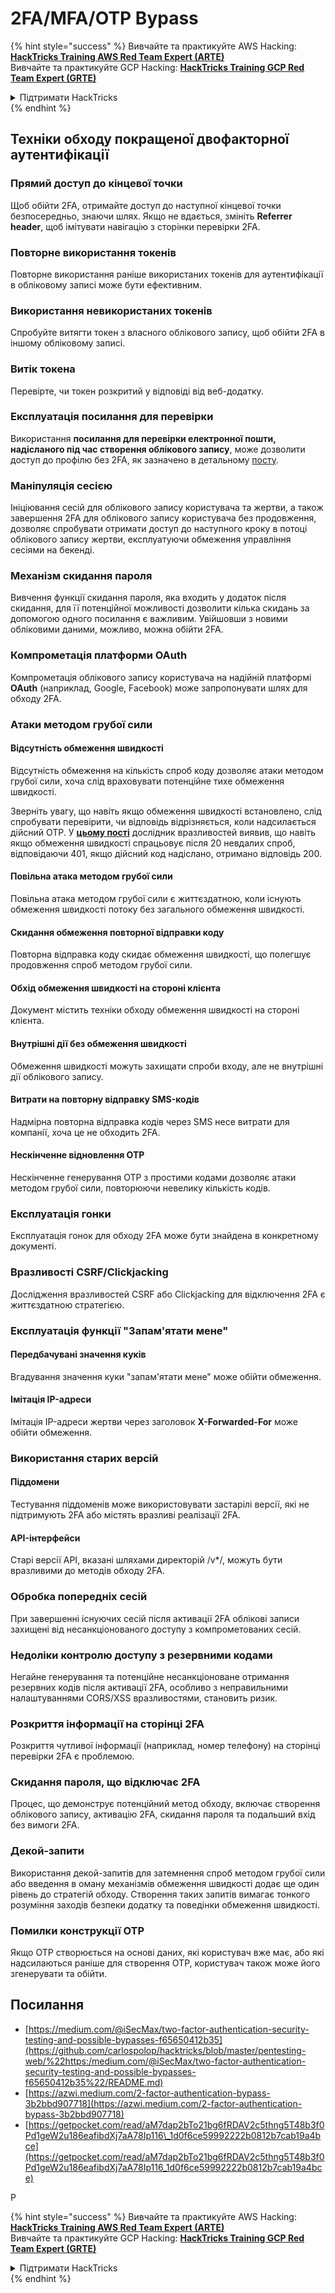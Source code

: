 # 2FA/MFA/OTP Bypass

{% hint style="success" %}
Вивчайте та практикуйте AWS Hacking:<img src="../.gitbook/assets/arte.png" alt="" data-size="line">[**HackTricks Training AWS Red Team Expert (ARTE)**](https://training.hacktricks.xyz/courses/arte)<img src="../.gitbook/assets/arte.png" alt="" data-size="line">\
Вивчайте та практикуйте GCP Hacking: <img src="../.gitbook/assets/grte.png" alt="" data-size="line">[**HackTricks Training GCP Red Team Expert (GRTE)**<img src="../.gitbook/assets/grte.png" alt="" data-size="line">](https://training.hacktricks.xyz/courses/grte)

<details>

<summary>Підтримати HackTricks</summary>

* Перевірте [**плани підписки**](https://github.com/sponsors/carlospolop)!
* **Приєднуйтесь до** 💬 [**групи Discord**](https://discord.gg/hRep4RUj7f) або [**групи Telegram**](https://t.me/peass) або **слідкуйте** за нами в **Twitter** 🐦 [**@hacktricks\_live**](https://twitter.com/hacktricks_live)**.**
* **Діліться хакерськими трюками, надсилаючи PR до** [**HackTricks**](https://github.com/carlospolop/hacktricks) та [**HackTricks Cloud**](https://github.com/carlospolop/hacktricks-cloud) репозиторіїв на GitHub.

</details>
{% endhint %}

## **Техніки обходу покращеної двофакторної аутентифікації**

### **Прямий доступ до кінцевої точки**

Щоб обійти 2FA, отримайте доступ до наступної кінцевої точки безпосередньо, знаючи шлях. Якщо не вдається, змініть **Referrer header**, щоб імітувати навігацію з сторінки перевірки 2FA.

### **Повторне використання токенів**

Повторне використання раніше використаних токенів для аутентифікації в обліковому записі може бути ефективним.

### **Використання невикористаних токенів**

Спробуйте витягти токен з власного облікового запису, щоб обійти 2FA в іншому обліковому записі.

### **Витік токена**

Перевірте, чи токен розкритий у відповіді від веб-додатку.

### **Експлуатація посилання для перевірки**

Використання **посилання для перевірки електронної пошти, надісланого під час створення облікового запису**, може дозволити доступ до профілю без 2FA, як зазначено в детальному [посту](https://srahulceh.medium.com/behind-the-scenes-of-a-security-bug-the-perils-of-2fa-cookie-generation-496d9519771b).

### **Маніпуляція сесією**

Ініціювання сесій для облікового запису користувача та жертви, а також завершення 2FA для облікового запису користувача без продовження, дозволяє спробувати отримати доступ до наступного кроку в потоці облікового запису жертви, експлуатуючи обмеження управління сесіями на бекенді.

### **Механізм скидання пароля**

Вивчення функції скидання пароля, яка входить у додаток після скидання, для її потенційної можливості дозволити кілька скидань за допомогою одного посилання є важливим. Увійшовши з новими обліковими даними, можливо, можна обійти 2FA.

### **Компрометація платформи OAuth**

Компрометація облікового запису користувача на надійній платформі **OAuth** (наприклад, Google, Facebook) може запропонувати шлях для обходу 2FA.

### **Атаки методом грубої сили**

#### **Відсутність обмеження швидкості**

Відсутність обмеження на кількість спроб коду дозволяє атаки методом грубої сили, хоча слід враховувати потенційне тихе обмеження швидкості.

Зверніть увагу, що навіть якщо обмеження швидкості встановлено, слід спробувати перевірити, чи відповідь відрізняється, коли надсилається дійсний OTP. У [**цьому пості**](https://mokhansec.medium.com/the-2-200-ato-most-bug-hunters-overlooked-by-closing-intruder-too-soon-505f21d56732) дослідник вразливостей виявив, що навіть якщо обмеження швидкості спрацьовує після 20 невдалих спроб, відповідаючи 401, якщо дійсний код надіслано, отримано відповідь 200.

#### **Повільна атака методом грубої сили**

Повільна атака методом грубої сили є життєздатною, коли існують обмеження швидкості потоку без загального обмеження швидкості.

#### **Скидання обмеження повторної відправки коду**

Повторна відправка коду скидає обмеження швидкості, що полегшує продовження спроб методом грубої сили.

#### **Обхід обмеження швидкості на стороні клієнта**

Документ містить техніки обходу обмеження швидкості на стороні клієнта.

#### **Внутрішні дії без обмеження швидкості**

Обмеження швидкості можуть захищати спроби входу, але не внутрішні дії облікового запису.

#### **Витрати на повторну відправку SMS-кодів**

Надмірна повторна відправка кодів через SMS несе витрати для компанії, хоча це не обходить 2FA.

#### **Нескінченне відновлення OTP**

Нескінченне генерування OTP з простими кодами дозволяє атаки методом грубої сили, повторюючи невелику кількість кодів.

### **Експлуатація гонки**

Експлуатація гонок для обходу 2FA може бути знайдена в конкретному документі.

### **Вразливості CSRF/Clickjacking**

Дослідження вразливостей CSRF або Clickjacking для відключення 2FA є життєздатною стратегією.

### **Експлуатація функції "Запам'ятати мене"**

#### **Передбачувані значення куків**

Вгадування значення куки "запам'ятати мене" може обійти обмеження.

#### **Імітація IP-адреси**

Імітація IP-адреси жертви через заголовок **X-Forwarded-For** може обійти обмеження.

### **Використання старих версій**

#### **Піддомени**

Тестування піддоменів може використовувати застарілі версії, які не підтримують 2FA або містять вразливі реалізації 2FA.

#### **API-інтерфейси**

Старі версії API, вказані шляхами директорій /v\*/, можуть бути вразливими до методів обходу 2FA.

### **Обробка попередніх сесій**

При завершенні існуючих сесій після активації 2FA облікові записи захищені від несанкціонованого доступу з компрометованих сесій.

### **Недоліки контролю доступу з резервними кодами**

Негайне генерування та потенційне несанкціоноване отримання резервних кодів після активації 2FA, особливо з неправильними налаштуваннями CORS/XSS вразливостями, становить ризик.

### **Розкриття інформації на сторінці 2FA**

Розкриття чутливої інформації (наприклад, номер телефону) на сторінці перевірки 2FA є проблемою.

### **Скидання пароля, що відключає 2FA**

Процес, що демонструє потенційний метод обходу, включає створення облікового запису, активацію 2FA, скидання пароля та подальший вхід без вимоги 2FA.

### **Декой-запити**

Використання декой-запитів для затемнення спроб методом грубої сили або введення в оману механізмів обмеження швидкості додає ще один рівень до стратегій обходу. Створення таких запитів вимагає тонкого розуміння заходів безпеки додатку та поведінки обмеження швидкості.

### Помилки конструкції OTP

Якщо OTP створюється на основі даних, які користувач вже має, або які надсилаються раніше для створення OTP, користувач також може його згенерувати та обійти.

## Посилання

* [https://medium.com/@iSecMax/two-factor-authentication-security-testing-and-possible-bypasses-f65650412b35](https://github.com/carlospolop/hacktricks/blob/master/pentesting-web/%22https:/medium.com/@iSecMax/two-factor-authentication-security-testing-and-possible-bypasses-f65650412b35%22/README.md)
* [https://azwi.medium.com/2-factor-authentication-bypass-3b2bbd907718](https://azwi.medium.com/2-factor-authentication-bypass-3b2bbd907718)
* [https://getpocket.com/read/aM7dap2bTo21bg6fRDAV2c5thng5T48b3f0Pd1geW2u186eafibdXj7aA78Ip116\_1d0f6ce59992222b0812b7cab19a4bce](https://getpocket.com/read/aM7dap2bTo21bg6fRDAV2c5thng5T48b3f0Pd1geW2u186eafibdXj7aA78Ip116_1d0f6ce59992222b0812b7cab19a4bce)

P

{% hint style="success" %}
Вивчайте та практикуйте AWS Hacking:<img src="../.gitbook/assets/arte.png" alt="" data-size="line">[**HackTricks Training AWS Red Team Expert (ARTE)**](https://training.hacktricks.xyz/courses/arte)<img src="../.gitbook/assets/arte.png" alt="" data-size="line">\
Вивчайте та практикуйте GCP Hacking: <img src="../.gitbook/assets/grte.png" alt="" data-size="line">[**HackTricks Training GCP Red Team Expert (GRTE)**<img src="../.gitbook/assets/grte.png" alt="" data-size="line">](https://training.hacktricks.xyz/courses/grte)

<details>

<summary>Підтримати HackTricks</summary>

* Перевірте [**плани підписки**](https://github.com/sponsors/carlospolop)!
* **Приєднуйтесь до** 💬 [**групи Discord**](https://discord.gg/hRep4RUj7f) або [**групи Telegram**](https://t.me/peass) або **слідкуйте** за нами в **Twitter** 🐦 [**@hacktricks\_live**](https://twitter.com/hacktricks_live)**.**
* **Діліться хакерськими трюками, надсилаючи PR до** [**HackTricks**](https://github.com/carlospolop/hacktricks) та [**HackTricks Cloud**](https://github.com/carlospolop/hacktricks-cloud) репозиторіїв на GitHub.

</details>
{% endhint %}

